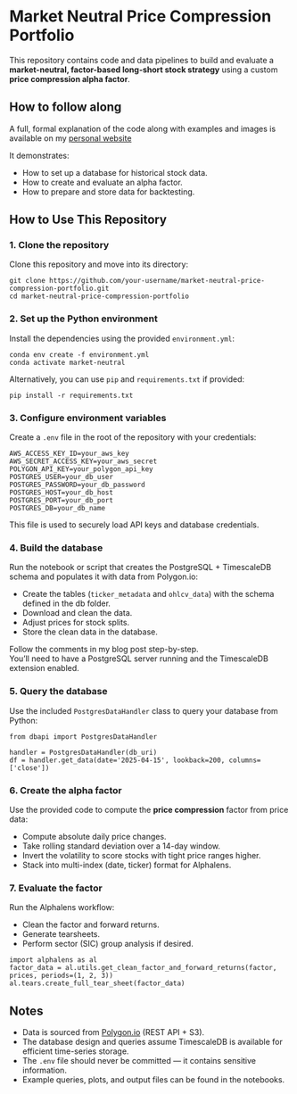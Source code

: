 # Market Neutral Price Compression Portfolio

This repository contains code and data pipelines to build and evaluate a **market-neutral, factor-based long-short stock strategy** using a custom **price compression alpha factor**.

## How to follow along

A full, formal explanation of the code along with examples and images is available on my [personal website](https://www.cadenlund.com/projects/market-neutral-price-compression-portfolio)

It demonstrates:

- How to set up a database for historical stock data.
- How to create and evaluate an alpha factor.
- How to prepare and store data for backtesting.

## How to Use This Repository

### 1. Clone the repository

Clone this repository and move into its directory:

```
git clone https://github.com/your-username/market-neutral-price-compression-portfolio.git
cd market-neutral-price-compression-portfolio
```

### 2. Set up the Python environment

Install the dependencies using the provided `environment.yml`:

```
conda env create -f environment.yml
conda activate market-neutral
```

Alternatively, you can use `pip` and `requirements.txt` if provided:

```
pip install -r requirements.txt
```

### 3. Configure environment variables

Create a `.env` file in the root of the repository with your credentials:

```
AWS_ACCESS_KEY_ID=your_aws_key
AWS_SECRET_ACCESS_KEY=your_aws_secret
POLYGON_API_KEY=your_polygon_api_key
POSTGRES_USER=your_db_user
POSTGRES_PASSWORD=your_db_password
POSTGRES_HOST=your_db_host
POSTGRES_PORT=your_db_port
POSTGRES_DB=your_db_name
```

This file is used to securely load API keys and database credentials.

### 4. Build the database

Run the notebook or script that creates the PostgreSQL + TimescaleDB schema and populates it with data from Polygon.io:

- Create the tables (`ticker_metadata` and `ohlcv_data`) with the schema defined in the db folder.
- Download and clean the data.
- Adjust prices for stock splits.
- Store the clean data in the database.

Follow the comments in my blog post step-by-step.\
You’ll need to have a PostgreSQL server running and the TimescaleDB extension enabled.

### 5. Query the database

Use the included `PostgresDataHandler` class to query your database from Python:

```
from dbapi import PostgresDataHandler

handler = PostgresDataHandler(db_uri)
df = handler.get_data(date='2025-04-15', lookback=200, columns=['close'])
```

### 6. Create the alpha factor

Use the provided code to compute the **price compression** factor from price data:

- Compute absolute daily price changes.
- Take rolling standard deviation over a 14-day window.
- Invert the volatility to score stocks with tight price ranges higher.
- Stack into multi-index (date, ticker) format for Alphalens.

### 7. Evaluate the factor

Run the Alphalens workflow:

- Clean the factor and forward returns.
- Generate tearsheets.
- Perform sector (SIC) group analysis if desired.

```
import alphalens as al
factor_data = al.utils.get_clean_factor_and_forward_returns(factor, prices, periods=(1, 2, 3))
al.tears.create_full_tear_sheet(factor_data)
```

## Notes

- Data is sourced from [Polygon.io](https://polygon.io) (REST API + S3).
- The database design and queries assume TimescaleDB is available for efficient time-series storage.
- The `.env` file should never be committed — it contains sensitive information.
- Example queries, plots, and output files can be found in the notebooks.


